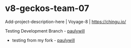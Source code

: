 # v8-geckos-team-07
Add-project-description-here | Voyage-8 | https://chingu.io/

Testing Development Branch - [paulywill](github.com/paulywill)

- testing from my fork - [paulywill](github.com/paulywill)
